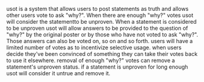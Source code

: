 usot is a system that allows users to post statements as truth and allows other users vote to ask "why?". When there are enough "why?" votes usot will consider the statementto be unproven. When a statement is considered to be unproven usot will allow answers to be provided to the question of "why?" by the original poster or by those who have not voted to ask "why?". Those answers can also be voted on, so on and so forth. users will have a limited number of votes as to incentivize selective usage. when users decide they've been convinced of something they can take their votes back to use it elsewhere. removal of enough "why?" votes can remove a statement's unproven status. if a statement is unproven for long enough usot will consider it untrue and remove it.